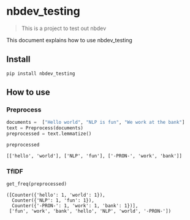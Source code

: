 # nbdev_testing
> This is a project to test out nbdev


This document explains how to use nbdev_testing

## Install

`pip install nbdev_testing`

## How to use

### Preprocess

```python
documents =  ["Hello world", "NLP is fun", "We work at the bank"]
text = Preprocess(documents)
preprocessed = text.lemmatize()
```

```python
preprocessed
```




    [['hello', 'world'], ['NLP', 'fun'], ['-PRON-', 'work', 'bank']]



### TfIDF

```python
get_freq(preprocessed)
```




    ([Counter({'hello': 1, 'world': 1}),
      Counter({'NLP': 1, 'fun': 1}),
      Counter({'-PRON-': 1, 'work': 1, 'bank': 1})],
     ['fun', 'work', 'bank', 'hello', 'NLP', 'world', '-PRON-'])


